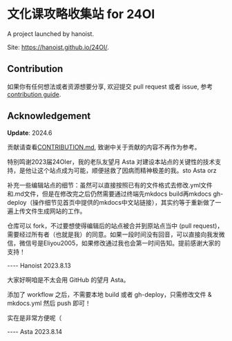 # 文化课攻略收集站 for 24OI

A project launched by hanoist.

Site: https://hanoist.github.io/24OI/.

## Contribution

如果你有任何想法或者资源想要分享, 欢迎提交 pull request 或者 issue, 参考 [contribution guide](./CONTRIBUTION.md).

## Acknowledgement

**Update**: 2024.6

贡献请查看[CONTRIBUTION.md](./CONTRIBUTION.md), 致谢中关于贡献的内容不再作为参考。

特别鸣谢2023届24OIer，我的老队友望月 Asta 对建设本站点的关键性的技术支持，是他让这个站点成为可能，顺便拯救了因病而精神极差的我。sto Asta orz

补充一些编辑站点的细节：虽然可以直接按照已有的文件格式去修改.yml文件和.md文件，但是在修改完之后仍然需要通过终端先mkdocs build再mkdocs gh-deploy（操作细节见首页中提供的mkdocs中文站链接），其实约等于重新做了一遍上传文件生成网站的工作。

仓库可以 fork，不过要想使得编辑后的站点被合并到原站点当中 (pull request)，需要经过所有者（也就是我）的同意。如果一段时间没有回音，可以直接向我发微信，微信号是Eliyou2005，如果修改通过我也会第一时间告知。提前感谢大家的支持！

---- Hanoist 2023.8.13

大家好啊咱是不太会用 GitHub 的望月 Asta。

添加了 workflow 之后，不需要本地 build 或者 gh-deploy，只需修改文件 & mkdocs.yml 然后 push 即可！

实在是非常方便呢（

---- Asta 2023.8.14
